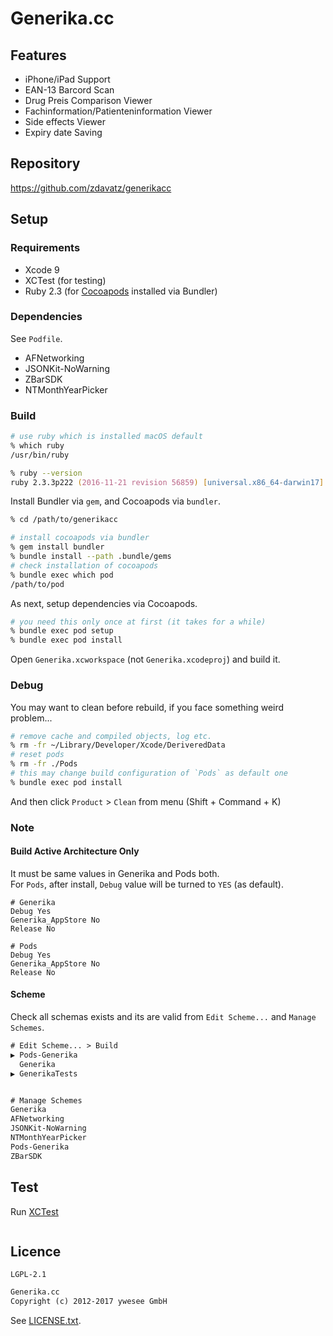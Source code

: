# Generika.cc

## Features

* iPhone/iPad Support
* EAN-13 Barcord Scan
* Drug Preis Comparison Viewer
* Fachinformation/Patienteninformation Viewer
* Side effects Viewer
* Expiry date Saving


## Repository

https://github.com/zdavatz/generikacc


## Setup

### Requirements

* Xcode 9
* XCTest (for testing)
* Ruby 2.3 (for [Cocoapods](https://cocoapods.org/) installed via Bundler)

### Dependencies

See `Podfile`.

* AFNetworking
* JSONKit-NoWarning
* ZBarSDK
* NTMonthYearPicker

### Build

```zsh
# use ruby which is installed macOS default
% which ruby
/usr/bin/ruby

% ruby --version
ruby 2.3.3p222 (2016-11-21 revision 56859) [universal.x86_64-darwin17]
```

Install Bundler via `gem`, and Cocoapods via `bundler`.

```zsh
% cd /path/to/generikacc

# install cocoapods via bundler
% gem install bundler
% bundle install --path .bundle/gems
# check installation of cocoapods
% bundle exec which pod
/path/to/pod
```

As next, setup dependencies via Cocoapods.

```zsh
# you need this only once at first (it takes for a while)
% bundle exec pod setup
% bundle exec pod install
```

Open `Generika.xcworkspace` (not `Generika.xcodeproj`) and build it.

### Debug

You may want to clean before rebuild, if you face something weird problem...

```zsh
# remove cache and compiled objects, log etc.
% rm -fr ~/Library/Developer/Xcode/DeriveredData
# reset pods
% rm -fr ./Pods
# this may change build configuration of `Pods` as default one
% bundle exec pod install
```

And then click `Product` > `Clean` from menu (Shift + Command + K)


### Note

#### Build Active Architecture Only

It must be same values in Generika and Pods both.  
For `Pods`, after install, `Debug` value will be turned to `YES` (as default).

```
# Generika
Debug Yes
Generika_AppStore No
Release No

# Pods
Debug Yes
Generika_AppStore No
Release No
```

#### Scheme

Check all schemas exists and its are valid from `Edit Scheme...` and
`Manage Schemes`.

```txt
# Edit Scheme... > Build
▶ Pods-Generika
  Generika
▶ GenerikaTests


# Manage Schemes
Generika
AFNetworking
JSONKit-NoWarning
NTMonthYearPicker
Pods-Generika
ZBarSDK
```

## Test

Run [XCTest](https://developer.apple.com/documentation/xctest?language=objc)

```zsh
```


## Licence

`LGPL-2.1`

```txt
Generika.cc
Copyright (c) 2012-2017 ywesee GmbH
```

See [LICENSE.txt](LICENCE).
